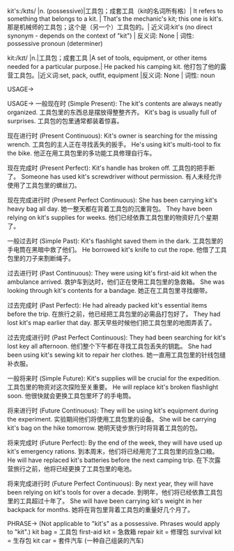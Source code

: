 kit's:/kɪts/ |n. (possessive)|工具包；成套工具（kit的名词所有格）| It refers to something that belongs to a kit. |  That's the mechanic's kit; this one is kit's. 那是机械师的工具包；这个是（另一个）工具包的。| 近义词:kit's (no direct synonym - depends on the context of "kit") | 反义词: None | 词性: possessive pronoun (determiner)


kit:/kɪt/ |n.|工具包；成套工具 |A set of tools, equipment, or other items needed for a particular purpose.|  He packed his camping kit. 他打包了他的露营工具包。|近义词:set, pack, outfit, equipment |反义词: None | 词性: noun


USAGE->

USAGE->
一般现在时 (Simple Present):
The kit's contents are always neatly organized. 工具包里的东西总是摆放得整整齐齐。
Kit's bag is usually full of surprises. 工具包的包里通常都装着惊喜。

现在进行时 (Present Continuous):
Kit's owner is searching for the missing wrench. 工具包的主人正在寻找丢失的扳手。
He's using kit's multi-tool to fix the bike. 他正在用工具包里的多功能工具修理自行车。

现在完成时 (Present Perfect):
Kit's handle has broken off. 工具包的把手断了。
Someone has used kit's screwdriver without permission. 有人未经允许使用了工具包里的螺丝刀。

现在完成进行时 (Present Perfect Continuous):
She has been carrying kit's heavy bag all day. 她一整天都在背着工具包的沉重背包。
They have been relying on kit's supplies for weeks. 他们已经依靠工具包里的物资好几个星期了。

一般过去时 (Simple Past):
Kit's flashlight saved them in the dark. 工具包里的手电筒在黑暗中救了他们。
He borrowed kit's knife to cut the rope. 他借了工具包里的刀子来割断绳子。

过去进行时 (Past Continuous):
They were using kit's first-aid kit when the ambulance arrived. 救护车到达时，他们正在使用工具包里的急救箱。
She was looking through kit's contents for a bandage. 她正在工具包里寻找绷带。

过去完成时 (Past Perfect):
He had already packed kit's essential items before the trip. 在旅行之前，他已经把工具包里的必需品打包好了。
They had lost kit's map earlier that day. 那天早些时候他们把工具包里的地图弄丢了。

过去完成进行时 (Past Perfect Continuous):
They had been searching for kit's lost key all afternoon. 他们整个下午都在寻找工具包丢失的钥匙。
She had been using kit's sewing kit to repair her clothes. 她一直用工具包里的针线包缝补衣服。

一般将来时 (Simple Future):
Kit's supplies will be crucial for the expedition. 工具包里的物资对这次探险至关重要。
He will replace kit's broken flashlight soon. 他很快就会更换工具包里坏了的手电筒。

将来进行时 (Future Continuous):
They will be using kit's equipment during the experiment. 实验期间他们将使用工具包里的设备。
She will be carrying kit's bag on the hike tomorrow. 她明天徒步旅行时将背着工具包的包。

将来完成时 (Future Perfect):
By the end of the week, they will have used up kit's emergency rations. 到本周末，他们将已经用完了工具包里的应急口粮。
He will have replaced kit's batteries before the next camping trip. 在下次露营旅行之前，他将已经更换了工具包里的电池。

将来完成进行时 (Future Perfect Continuous):
By next year, they will have been relying on kit's tools for over a decade. 到明年，他们将已经依靠工具包里的工具超过十年了。
She will have been carrying kit's weight in her backpack for months. 她将在背包里背着工具包的重量好几个月了。


PHRASE-> (Not applicable to "kit's" as a possessive.  Phrases would apply to "kit".)
kit bag = 工具包
first-aid kit = 急救箱
repair kit = 修理包
survival kit = 生存包
kit car =  套件汽车 (一种自己组装的汽车)

